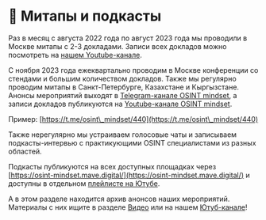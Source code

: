 # 🍰 Митапы и подкасты

Раз в месяц с августа 2022 года по август 2023 года мы проводили в Москве митапы с 2-3 докладами. Записи всех докладов можно посмотреть на [нашем Youtube-канале](https://www.youtube.com/watch?v=mW50Lt1KDAQ\&list=PLskYWMG4mV-7A2tKggMryk18tbwC7jLhX).

С ноября 2023 года ежеквартально проводим в Москве конференции со стендами и большим количеством докладов. Также мы регулярно проводим митапы в Санкт-Петербурге, Казахстане и Кыргызстане. Анонсы мероприятий выходят в [Telegram-канале OSINT mindset](https://t.me/osint\_mindset), а записи докладов публикуются на [Youtube-канале OSINT mindset](https://www.youtube.com/@osint\_mindset).

Пример: [https://t.me/osint\_mindset/440](https://t.me/osint\_mindset/440)

Также нерегулярно мы устраиваем голосовые чаты и записываем подкасты-интервью с практикующими OSINT специалистами из разных областей.&#x20;

Подкасты публикуются на всех доступных площадках через [https://osint-mindset.mave.digital/](https://osint-mindset.mave.digital/) и доступны в отдельном [плейлисте на Ютубе](https://www.youtube.com/watch?v=JDd4rw7TP3g\&list=PLskYWMG4mV-5D5A2CNOmWOOTO6D9kAYVm).

А в этом разделе находится архив анонсов наших мероприятий. Материалы с них ищите в разделе [Видео](https://osint-mindset.gitbook.io/index/community/talks) или на нашем [Ютуб-канале](https://www.youtube.com/@osint\_mindset)!
